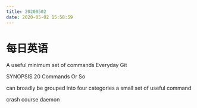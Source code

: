 ```yaml
---
title: 20200502
date: 2020-05-02 15:58:59
---
```

# 每日英语
A useful minimum set of commands
Everyday Git

SYNOPSIS
20 Commands Or So

can broadly be grouped into four categories
a small set of useful command

crash course
daemon
# 